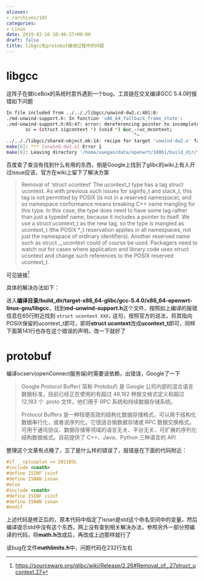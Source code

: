 ```yaml
---
aliases:
- /archives/105
categories:
- Linux
date: 2019-02-16 10:46:27+00:00
draft: false
title: libgcc和protobuf编译过程中的问题
---
```




# libgcc

这阵子在做IceBox的系统时意外遇到一个bug，工具链在交叉编译GCC 5.4.0时报错如下问题


```bash
In file included from ../.././libgcc/unwind-dw2.c:401:0:
./md-unwind-support.h: In function 'x86_64_fallback_frame_state':
./md-unwind-support.h:65:47: error: dereferencing pointer to incomplete type 'struct ucontext'
       sc = (struct sigcontext *) (void *) &uc_->uc_mcontext;
                                               ^~
../.././libgcc/shared-object.mk:14: recipe for target 'unwind-dw2.o' failed
make[6]: *** [unwind-dw2.o] Error 1
make[6]: Leaving directory '/home/xuegao/data/openwrt/18061/build_dir/target-x86_64_glibc/gcc-5.4.0/x86_64-openwrt-linux-gnu/libgcc'
```


百度查了查没有找到什么有用的东西，倒是Google上找到了glibc的wiki上有人开过issue应该，官方在wiki上留下了解决方案

> Removal of ‘struct ucontext’ The ucontext_t type has a tag struct ucontext. As with previous such issues for siginfo_t and stack_t, this tag is not permitted by POSIX (is not in a reserved namespace), and so namespace conformance means breaking C++ name mangling for this type. In this case, the type does need to have some tag rather than just a typedef name, because it includes a pointer to itself. We use a struct ucontext_t as the new tag, so the type is mangled as ucontext_t (the POSIX *_t reservation applies in all namespaces, not just the namespace of ordinary identifiers). Another reserved name such as struct __ucontext could of course be used. Packagers need to watch out for cases where application and library code uses struct ucontext and change such references to the POSIX reserved ucontext_t. 

可见链接[^1]

[^1]: https://sourceware.org/glibc/wiki/Release/2.26#Removal_of_.27struct_ucontext.27

具体的解决办法如下：

进入**编译目录/build_dir/target-x86_64-glibc/gcc-5.4.0/x86_64-openwrt-linux-gnu/libgcc**，找到**md-unwind-support.h**这个文件，按照如上编译的报错信息在65行附近找到 `struct ucontext XXX;` 这句，按照官方的说法，将其指向POSIX保留的ucontext_t即可，即将**struct ucontext**改成**ucontext_t**即可，同样下面第141行也存在这个错误的声明，改一下就好了 

# protobuf

编译ocserv(openConnect服务端)时需要该依赖，出错误，Google了一下

> Google Protocol Buffer( 简称 Protobuf) 是 Google 公司内部的混合语言数据标准，目前已经正在使用的有超过 48,162 种报文格式定义和超过 12,183 个 .proto 文件。他们用于 RPC 系统和持续数据存储系统。
> 
> Protocol Buffers 是一种轻便高效的结构化数据存储格式，可以用于结构化数据串行化，或者说序列化。它很适合做数据存储或 RPC 数据交换格式。可用于通讯协议、数据存储等领域的语言无关、平台无关、可扩展的序列化结构数据格式。目前提供了 C++、Java、Python 三种语言的 API


整理这个文章有点晚了，忘了是什么样的错误了，报错是在下面的代码附近：


```c
#if __cplusplus >= 201103L
#include <cmath>
#define ISINF isinf
#define ISNAN isnan
#else
#include <cmath>
#define ISINF isinf
#define ISNAN isnan
#endif
```


上述代码是修正后的，原本代码中指定了isnan是std这个命名空间中的变量，然后编译提示std中没有这个东西，网上没有查到相关解决办法，参照另外一部分预编译的代码，将**math.h**改成后，再改成上边那样就行了

该bug在文件**mathlimits.h**中，问题代码在232行左右

 [1]: https://sourceware.org/glibc/wiki/Release/2.26#Removal_of_.27struct_ucontext.27</https:>